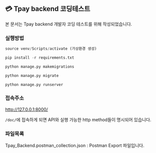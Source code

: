 ## :credit_card: Tpay backend 코딩테스트

본 문서는 Tpay backend 개발자 코딩 테스트를 위해 작성되었습니다.



### 실행방법

```python -m venv venv
source venv/Scripts/activate (가상환경 생성)

pip install -r requirements.txt

python manage.py makemigrations

python manage.py migrate

python manage.py runserver
```



### 접속주소

http://127.0.0.1:8000/

``/doc/``에 접속하게 되면 API와 실행 가능한 http method들이 명시되어 있습니다.



### 파일목록

Tpay_Backend.postman_collection.json : Postman Export 파일입니다.

